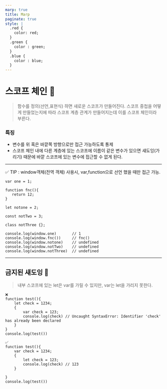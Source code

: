```yaml
---
marp: true
title: Marp
paginate: true
style: |
  .red {
    color: red;
  }
  .green {
    color : green;
  }
  .blue {
    color : blue;
  }
---
```


# 스코프 체인 🔗

> 함수를 정의(선언,표현식) 하면 새로운 스코프가 만들어진다.
> 스코프 중첩을 어떻게 만들었는지에 따라 스코프 계층 관계가 만들어지는데
> 이를 스코프 체인이라 부른다.

### 특징

- 변수를 위 혹은 바깥쪽 방향으로만 접근 가능하도록 통제
- 스코프 체인 내에 다른 계층에 있는 스코프에 이름이 같은 변수가 있으면 섀도잉(가리기) 때문에 바깥 스코프에 있는 변수에 접근할 수 없게 된다.

---

✅ TIP : window객체(전역 객체) 사용시, var,function으로 선언 했을 때만 접근 가능.

```
var one = 1;

function fnc(){
   return 12;
}

let notone = 2;

const notTwo = 3;

class notThree {};

console.log(window.one)       // 1
console.log(window.fnc())     // fnc()
console.log(window.notone)    // undefined
console.log(window.notTwo)    // undefined
console.log(window.notThree)  // undefined

```

---

## 금지된 섀도잉 👥

> 내부 스코프에 있는 let은 var를 가릴 수 있지만, var는 let을 가리지 못한다.

```
❌
function test(){
    let check = 1234;
    {
        var check = 123;
        console.log(check) // Uncaught SyntaxError: Identifier 'check' has already been declared
    }
}
console.log(test())

✅
function test(){
    var check = 1234;
    {
        let check = 123;
        console.log(check) // 123
    }

}
console.log(test())
```
